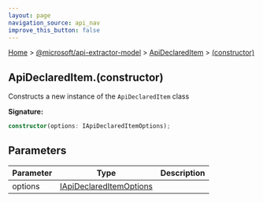 ```yaml
---
layout: page
navigation_source: api_nav
improve_this_button: false
---
```



[Home](./index.md) &gt; [@microsoft/api-extractor-model](./api-extractor-model.md) &gt; [ApiDeclaredItem](./api-extractor-model.apideclareditem.md) &gt; [(constructor)](./api-extractor-model.apideclareditem._constructor_.md)

## ApiDeclaredItem.(constructor)

Constructs a new instance of the `ApiDeclaredItem` class

<b>Signature:</b>

```typescript
constructor(options: IApiDeclaredItemOptions);
```

## Parameters

|  Parameter | Type | Description |
|  --- | --- | --- |
|  options | [IApiDeclaredItemOptions](./api-extractor-model.iapideclareditemoptions.md) |  |
